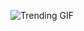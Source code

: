 ![Trending GIF](https://media2.giphy.com/media/v1.Y2lkPThiYjIxNzcyd3ZwZzRqdW5yZGY0cHEzeGYwYmszYzdrajBmMXpyZjVreDdhZGU2dCZlcD12MV9naWZzX3NlYXJjaCZjdD1n/wQAbcl6iDnawokpLj9/giphy.gif)
